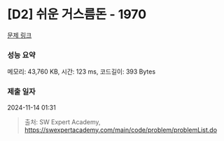 # [D2] 쉬운 거스름돈 - 1970 

[문제 링크](https://swexpertacademy.com/main/code/problem/problemDetail.do?contestProbId=AV5PsIl6AXIDFAUq) 

### 성능 요약

메모리: 43,760 KB, 시간: 123 ms, 코드길이: 393 Bytes

### 제출 일자

2024-11-14 01:31



> 출처: SW Expert Academy, https://swexpertacademy.com/main/code/problem/problemList.do